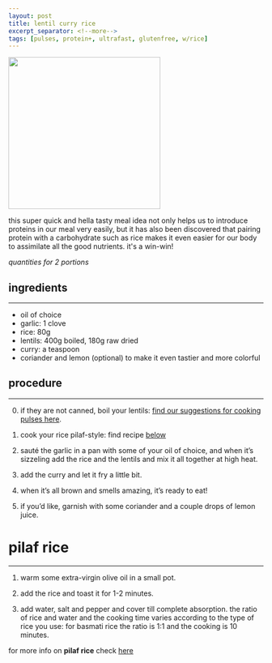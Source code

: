 ```yaml
---
layout: post
title: lentil curry rice
excerpt_separator: <!--more-->
tags: [pulses, protein+, ultrafast, glutenfree, w/rice]
---
```



 <img src="../../../images/lentil-curry-rice.jpeg" width="300">
 
 <!--more-->

 this super quick and hella tasty meal idea not only helps us to introduce proteins in our meal very easily, but it has also been discovered that pairing protein with a carbohydrate such as rice makes it even easier for our body to assimilate all the good nutrients. it's a win-win!

 *quantities for 2 portions*

## ingredients
---

- oil of choice
- garlic: 1 clove
- rice: 80g
- lentils: 400g boiled, 180g raw dried
- curry: a teaspoon
- coriander and lemon (optional) to make it even tastier and more colorful


## procedure
---

0. if they are not canned, boil your lentils: [find our suggestions for cooking pulses here](https://fagiolini.github.io/pulses-guide/).

1. cook your rice pilaf-style: find recipe [below](#pilaf-rice)

2.	sauté the garlic in a pan with some of your oil of choice, and when it’s sizzeling add the rice and the lentils and mix it all together at high heat.

3.	add the curry and let it fry a little bit.

4.	when it’s all brown and smells amazing, it’s ready to eat! 

5.	if you’d like, garnish with some coriander and a couple drops of lemon juice.


# pilaf rice
---
1. warm some extra-virgin olive oil in a small pot.
   
2.  add the rice and toast it for 1-2 minutes.

3.  add water, salt and pepper and cover till complete absorption. the ratio of rice and water and the cooking time varies according to the type of rice you use: for basmati rice the ratio is 1:1 and the cooking is 10 minutes.
   
   for more info on **pilaf rice** check [here](https://fagiolini.github.io/pilaf-rice/)



